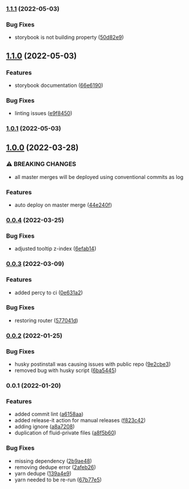 ### [1.1.1](https://github.com/movableink/fluid/compare/1.1.0...1.1.1) (2022-05-03)

### Bug Fixes

- storybook is not building property ([50d82e9](https://github.com/movableink/fluid/commit/50d82e90ac5a952ceb1364a572cf6a475b3b5587))

## [1.1.0](https://github.com/movableink/fluid/compare/1.0.1...1.1.0) (2022-05-03)

### Features

- storybook documentation ([66e6190](https://github.com/movableink/fluid/commit/66e6190db4ae4bcecaa9e0ec4c2bca4671a05a0e))

### Bug Fixes

- linting issues ([e9f8450](https://github.com/movableink/fluid/commit/e9f8450c147e4da0efc1bc517939cce6bc6b7710))

### [1.0.1](https://github.com/movableink/fluid/compare/1.0.0...1.0.1) (2022-05-03)

## [1.0.0](https://github.com/movableink/fluid/compare/0.0.4...1.0.0) (2022-03-28)

### ⚠ BREAKING CHANGES

- all master merges will be deployed using
  conventional commits as log

### Features

- auto deploy on master merge ([44e240f](https://github.com/movableink/fluid/commit/44e240f824f7014fe6ac38e9b4b64bac4b5a4ee7))

### [0.0.4](https://github.com/movableink/fluid/compare/0.0.3...0.0.4) (2022-03-25)

### Bug Fixes

- adjusted tooltip z-index ([6efab14](https://github.com/movableink/fluid/commit/6efab147fc5e0560d222918ab0f856e7c7283909))

### [0.0.3](https://github.com/movableink/fluid/compare/0.0.2...0.0.3) (2022-03-09)

### Features

- added percy to ci ([0e631a2](https://github.com/movableink/fluid/commit/0e631a29adbe7298ab7bea83f1ca361283a142f0))

### Bug Fixes

- restoring router ([577041d](https://github.com/movableink/fluid/commit/577041dd4a9ebb5366791de51b20a51a47b2ba64))

### [0.0.2](https://github.com/movableink/fluid/compare/0.0.1...0.0.2) (2022-01-25)

### Bug Fixes

- husky postinstall was causing issues with public repo ([9e2cbe3](https://github.com/movableink/fluid/commit/9e2cbe32d4bcb6cc676751db8b100f2582484012))
- removed bug with husky script ([6ba5445](https://github.com/movableink/fluid/commit/6ba54455706dd54164a7341100749a5d46852de5))

### 0.0.1 (2022-01-20)

### Features

- added commit lint ([a6158aa](https://github.com/movableink/fluid/commit/a6158aa6ace051bddc7b760b7c0c1548d85bc344))
- added release-it action for manual releases ([f823c42](https://github.com/movableink/fluid/commit/f823c427531d11a8521cc55e4e294a6896ff9b48))
- adding ignore ([a8a7208](https://github.com/movableink/fluid/commit/a8a7208d858ca437056d60333b806a769bc54ba0))
- duplication of fluid-private files ([a8f5b60](https://github.com/movableink/fluid/commit/a8f5b6075a3d14c192ab3037b49fbefd55a6603a))

### Bug Fixes

- missing dependency ([2b9ae48](https://github.com/movableink/fluid/commit/2b9ae4824a326fac6aad0a2e3cace0d4ffc6e0d5))
- removing dedupe error ([2afeb26](https://github.com/movableink/fluid/commit/2afeb2640e657eba11e42a921b7c386c7a111e0c))
- yarn dedupe ([139a4e9](https://github.com/movableink/fluid/commit/139a4e9ffe156b295f58de6570461a4fdb282676))
- yarn needed to be re-run ([67b77e5](https://github.com/movableink/fluid/commit/67b77e59cf946537b087393929fc7871bb6ec5e4))
